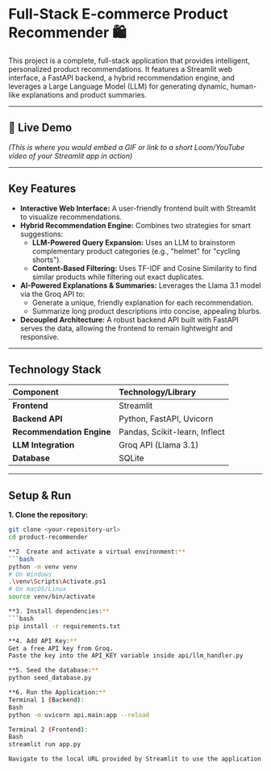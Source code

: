 # Full-Stack E-commerce Product Recommender 🛍️

This project is a complete, full-stack application that provides intelligent, personalized product recommendations. It features a Streamlit web interface, a FastAPI backend, a hybrid recommendation engine, and leverages a Large Language Model (LLM) for generating dynamic, human-like explanations and product summaries.

---

## 🚀 Live Demo

*(This is where you would embed a GIF or link to a short Loom/YouTube video of your Streamlit app in action)*


---

## Key Features

* **Interactive Web Interface:** A user-friendly frontend built with Streamlit to visualize recommendations.
* **Hybrid Recommendation Engine:** Combines two strategies for smart suggestions:
    * **LLM-Powered Query Expansion:** Uses an LLM to brainstorm complementary product categories (e.g., "helmet" for "cycling shorts").
    * **Content-Based Filtering:** Uses TF-IDF and Cosine Similarity to find similar products while filtering out exact duplicates.
* **AI-Powered Explanations & Summaries:** Leverages the Llama 3.1 model via the Groq API to:
    * Generate a unique, friendly explanation for each recommendation.
    * Summarize long product descriptions into concise, appealing blurbs.
* **Decoupled Architecture:** A robust backend API built with FastAPI serves the data, allowing the frontend to remain lightweight and responsive.

---

## Technology Stack

| Component | Technology/Library |
| :--- | :--- |
| **Frontend** | Streamlit |
| **Backend API** | Python, FastAPI, Uvicorn |
| **Recommendation Engine** | Pandas, Scikit-learn, Inflect |
| **LLM Integration** | Groq API (Llama 3.1) |
| **Database** | SQLite |

---

## Setup & Run

**1. Clone the repository:**
```bash
git clone <your-repository-url>
cd product-recommender

**2  Create and activate a virtual environment:**
```bash
python -m venv venv
# On Windows
.\venv\Scripts\Activate.ps1
# On macOS/Linux
source venv/bin/activate

**3. Install dependencies:**
```bash
pip install -r requirements.txt

**4. Add API Key:**
Get a free API key from Groq.
Paste the key into the API_KEY variable inside api/llm_handler.py

**5. Seed the database:**
python seed_database.py

**6. Run the Application:**
Terminal 1 (Backend):
Bash
python -m uvicorn api.main:app --reload

Terminal 2 (Frontend):
Bash
streamlit run app.py

Navigate to the local URL provided by Streamlit to use the application.



